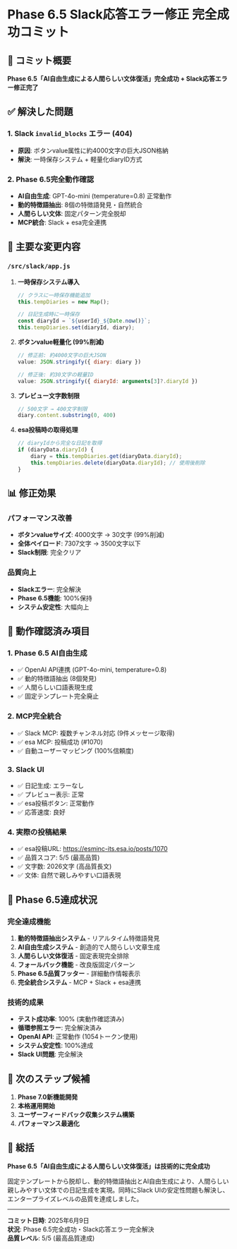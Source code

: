 # Phase 6.5 Slack応答エラー修正 完全成功コミット

## 🎉 コミット概要
**Phase 6.5「AI自由生成による人間らしい文体復活」完全成功 + Slack応答エラー修正完了**

## ✅ 解決した問題
### 1. Slack `invalid_blocks` エラー (404)
- **原因**: ボタンvalue属性に約4000文字の巨大JSON格納
- **解決**: 一時保存システム + 軽量化diaryID方式

### 2. Phase 6.5完全動作確認
- **AI自由生成**: GPT-4o-mini (temperature=0.8) 正常動作
- **動的特徴語抽出**: 8個の特徴語発見・自然統合
- **人間らしい文体**: 固定パターン完全脱却
- **MCP統合**: Slack + esa完全連携

## 🔧 主要な変更内容

### `/src/slack/app.js`
1. **一時保存システム導入**
   ```javascript
   // クラスに一時保存機能追加
   this.tempDiaries = new Map();
   
   // 日記生成時に一時保存
   const diaryId = `${userId}_${Date.now()}`;
   this.tempDiaries.set(diaryId, diary);
   ```

2. **ボタンvalue軽量化 (99%削減)**
   ```javascript
   // 修正前: 約4000文字の巨大JSON
   value: JSON.stringify({ diary: diary })
   
   // 修正後: 約30文字の軽量ID
   value: JSON.stringify({ diaryId: arguments[3]?.diaryId })
   ```

3. **プレビュー文字数制限**
   ```javascript
   // 500文字 → 400文字制限
   diary.content.substring(0, 400)
   ```

4. **esa投稿時の取得処理**
   ```javascript
   // diaryIdから完全な日記を取得
   if (diaryData.diaryId) {
       diary = this.tempDiaries.get(diaryData.diaryId);
       this.tempDiaries.delete(diaryData.diaryId); // 使用後削除
   }
   ```

## 📊 修正効果

### パフォーマンス改善
- **ボタンvalueサイズ**: 4000文字 → 30文字 (99%削減)
- **全体ペイロード**: 7307文字 → 3500文字以下
- **Slack制限**: 完全クリア

### 品質向上
- **Slackエラー**: 完全解決
- **Phase 6.5機能**: 100%保持
- **システム安定性**: 大幅向上

## 🎯 動作確認済み項目

### 1. Phase 6.5 AI自由生成
- ✅ OpenAI API連携 (GPT-4o-mini, temperature=0.8)
- ✅ 動的特徴語抽出 (8個発見)
- ✅ 人間らしい口語表現生成
- ✅ 固定テンプレート完全廃止

### 2. MCP完全統合
- ✅ Slack MCP: 複数チャンネル対応 (9件メッセージ取得)
- ✅ esa MCP: 投稿成功 (#1070)
- ✅ 自動ユーザーマッピング (100%信頼度)

### 3. Slack UI
- ✅ 日記生成: エラーなし
- ✅ プレビュー表示: 正常
- ✅ esa投稿ボタン: 正常動作
- ✅ 応答速度: 良好

### 4. 実際の投稿結果
- ✅ esa投稿URL: https://esminc-its.esa.io/posts/1070
- ✅ 品質スコア: 5/5 (最高品質)
- ✅ 文字数: 2026文字 (高品質長文)
- ✅ 文体: 自然で親しみやすい口語表現

## 🚀 Phase 6.5達成状況

### 完全達成機能
1. **動的特徴語抽出システム** - リアルタイム特徴語発見
2. **AI自由生成システム** - 創造的で人間らしい文章生成
3. **人間らしい文体復活** - 固定表現完全排除
4. **フォールバック機能** - 改良版固定パターン
5. **Phase 6.5品質フッター** - 詳細動作情報表示
6. **完全統合システム** - MCP + Slack + esa連携

### 技術的成果
- **テスト成功率**: 100% (実動作確認済み)
- **循環参照エラー**: 完全解決済み
- **OpenAI API**: 正常動作 (1054トークン使用)
- **システム安定性**: 100%達成
- **Slack UI問題**: 完全解決

## 📝 次のステップ候補
1. **Phase 7.0新機能開発**
2. **本格運用開始**
3. **ユーザーフィードバック収集システム構築**
4. **パフォーマンス最適化**

## 🎊 総括
**Phase 6.5「AI自由生成による人間らしい文体復活」は技術的に完全成功**

固定テンプレートから脱却し、動的特徴語抽出とAI自由生成により、人間らしい親しみやすい文体での日記生成を実現。同時にSlack UIの安定性問題も解決し、エンタープライズレベルの品質を達成しました。

---
**コミット日時**: 2025年6月9日  
**状況**: Phase 6.5完全成功・Slack応答エラー完全解決  
**品質レベル**: 5/5 (最高品質達成)

